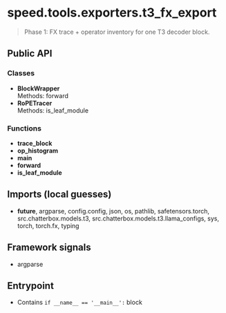 # speed.tools.exporters.t3_fx_export

> Phase 1: FX trace + operator inventory for one T3 decoder block.

## Public API

### Classes
- **BlockWrapper**  
  Methods: forward
- **RoPETracer**  
  Methods: is_leaf_module

### Functions
- **trace_block**
- **op_histogram**
- **main**
- **forward**
- **is_leaf_module**

## Imports (local guesses)
- __future__, argparse, config.config, json, os, pathlib, safetensors.torch, src.chatterbox.models.t3, src.chatterbox.models.t3.llama_configs, sys, torch, torch.fx, typing

## Framework signals
- argparse

## Entrypoint
- Contains `if __name__ == '__main__':` block